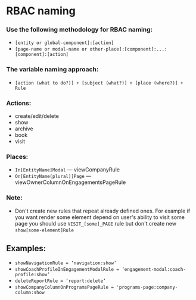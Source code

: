 # RBAC naming

### Use the following methodology for RBAC naming:

- `[entity or global-component]:[action]`
- `[page-name or modal-name or other-place]:[component]:...:[component]:[action]`

### The variable naming approach:

- `[action (what to do?)] + [subject (what?)] + [place (where?)] + Rule`

### Actions:

- create/edit/delete
- show
- archive
- book
- visit

### Places:

- `In[EntityName]Modal` — viewCompanyRule
- `On[EntityName(plural)]Page` — viewOwnerColumnOnEngagementsPageRule

### Note:

- Don't create new rules that repeat already defined ones. For example if you want render some element depend on user's ability to visit some page you should use `VISIT_[some]_PAGE` rule but don't create new `show[some-element]Rule`

## Examples:

- `showNavigationRule = ‘navigation:show’`
- `showCoachProfileInEngagementModalRule = ‘engagement-modal:coach-profile:show’`
- `deleteReportRule = ‘report:delete’`
- `showCompanyColumnOnProgramsPageRule = 'programs-page:company-column:show`
